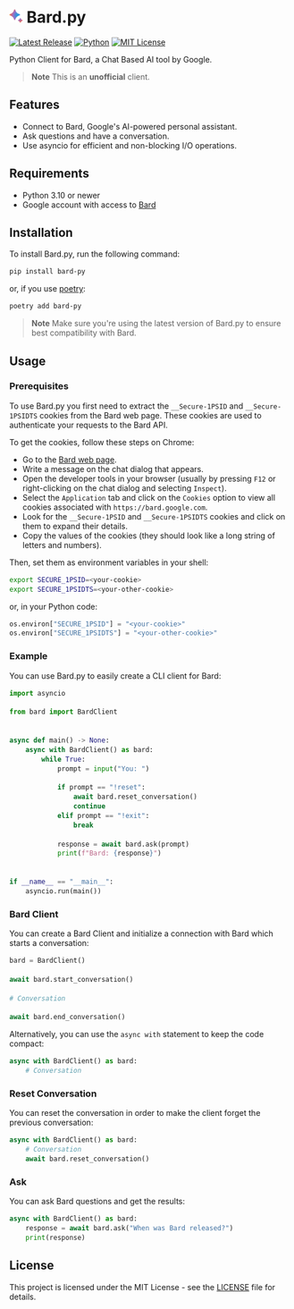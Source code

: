 # <img src="https://raw.githubusercontent.com/vsakkas/bard.py/master/images/logo.svg?token=GHSAT0AAAAAAB7MEK465TODCKRPHN3YQY54ZKGUN4Q" width="24px" /> Bard.py

[![Latest Release](https://img.shields.io/github/v/release/vsakkas/bard.py.svg)](https://github.com/vsakkas/bard.py/releases/tag/v0.2.0)
[![Python](https://img.shields.io/badge/python-3.10+-blue.svg)](https://www.python.org/downloads/)
[![MIT License](https://img.shields.io/badge/license-MIT-blue)](https://github.com/vsakkas/bard.py/blob/master/LICENSE)

Python Client for Bard, a Chat Based AI tool by Google.

> **Note**
> This is an **unofficial** client.

## Features

- Connect to Bard, Google's AI-powered personal assistant.
- Ask questions and have a conversation.
- Use asyncio for efficient and non-blocking I/O operations.

## Requirements

- Python 3.10 or newer
- Google account with access to [Bard](https://bard.google.com/)

## Installation

To install Bard.py, run the following command:

```bash
pip install bard-py
```

or, if you use [poetry](https://python-poetry.org/):

```bash
poetry add bard-py
```

> **Note**
> Make sure you're using the latest version of Bard.py to ensure best compatibility with Bard.

## Usage

### Prerequisites

To use Bard.py you first need to extract the `__Secure-1PSID` and `__Secure-1PSIDTS` cookies from the Bard web page. These cookies are used to authenticate your requests to the Bard API.

To get the cookies, follow these steps on Chrome:
- Go to the [Bard web page](https://bard.google.com/).
- Write a message on the chat dialog that appears.
- Open the developer tools in your browser (usually by pressing `F12` or right-clicking on the chat dialog and selecting `Inspect`).
- Select the `Application` tab and click on the `Cookies` option to view all cookies associated with `https://bard.google.com`.
- Look for the `__Secure-1PSID` and `__Secure-1PSIDTS` cookies and click on them to expand their details.
- Copy the values of the cookies (they should look like a long string of letters and numbers).

Then, set them as environment variables in your shell:

```bash
export SECURE_1PSID=<your-cookie>
export SECURE_1PSIDTS=<your-other-cookie>
```

or, in your Python code:

```python
os.environ["SECURE_1PSID"] = "<your-cookie>"
os.environ["SECURE_1PSIDTS"] = "<your-other-cookie>"
```

### Example

You can use Bard.py to easily create a CLI client for Bard:

```python
import asyncio

from bard import BardClient


async def main() -> None:
    async with BardClient() as bard:
        while True:
            prompt = input("You: ")

            if prompt == "!reset":
                await bard.reset_conversation()
                continue
            elif prompt == "!exit":
                break

            response = await bard.ask(prompt)
            print(f"Bard: {response}")


if __name__ == "__main__":
    asyncio.run(main())
```

### Bard Client

You can create a Bard Client and initialize a connection with Bard which starts a conversation:

```python
bard = BardClient()

await bard.start_conversation()

# Conversation

await bard.end_conversation()
```

Alternatively, you can use the `async with` statement to keep the code compact:

```python
async with BardClient() as bard:
    # Conversation
```

### Reset Conversation

You can reset the conversation in order to make the client forget the previous conversation:

```python
async with BardClient() as bard:
    # Conversation
    await bard.reset_conversation()
```

### Ask

You can ask Bard questions and get the results:

```python
async with BardClient() as bard:
    response = await bard.ask("When was Bard released?")
    print(response)
```

## License

This project is licensed under the MIT License - see the [LICENSE](https://github.com/vsakkas/bard.py/blob/master/LICENSE) file for details.

